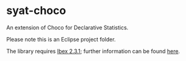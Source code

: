 # syat-choco
An extension of Choco for Declarative Statistics.

Please note this is an Eclipse project folder.

The library requires [Ibex 2.3.1](http://ibex-lib.org); further information can be found [here](http://www.ibex-lib.org/doc/java-install.html).


